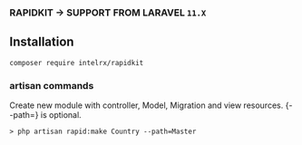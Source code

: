 ### RAPIDKIT -> SUPPORT FROM LARAVEL `11.X`

## Installation

```
composer require intelrx/rapidkit
```

### artisan commands
Create new module with controller, Model, Migration and view resources. {--path=} is optional.
```
> php artisan rapid:make Country --path=Master
```
